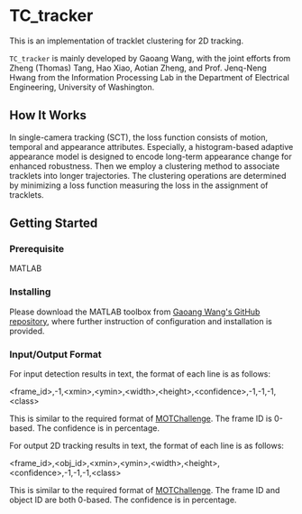 # TC_tracker

This is an implementation of tracklet clustering for 2D tracking.

`TC_tracker` is mainly developed by Gaoang Wang, with the joint efforts from Zheng (Thomas) Tang, Hao Xiao, Aotian Zheng, and Prof. Jenq-Neng Hwang from the Information Processing Lab in the Department of Electrical Engineering, University of Washington. 

## How It Works

In single-camera tracking (SCT), the loss function consists of motion, temporal and appearance attributes. Especially, a histogram-based adaptive appearance model is designed to encode long-term appearance change for enhanced robustness. Then we employ a clustering method to associate tracklets into longer trajectories. The clustering operations are determined by minimizing a loss function measuring the loss in the assignment of tracklets. 

## Getting Started

### Prerequisite

MATLAB

### Installing

Please download the MATLAB toolbox from [Gaoang Wang's GitHub repository](https://github.com/GaoangW/TC_tracker), where further instruction of configuration and installation is provided.

### Input/Output Format

For input detection results in text, the format of each line is as follows:

\<frame_id\>,-1,\<xmin\>,\<ymin\>,\<width\>,\<height\>,\<confidence\>,-1,-1,-1,\<class\>

This is similar to the required format of [MOTChallenge](https://motchallenge.net/). The frame ID is 0-based. The confidence is in percentage. 

For output 2D tracking results in text, the format of each line is as follows:

\<frame_id\>,\<obj_id\>,\<xmin\>,\<ymin\>,\<width\>,\<height\>,\<confidence\>,-1,-1,-1,\<class\>

This is similar to the required format of [MOTChallenge](https://motchallenge.net/). The frame ID and object ID are both 0-based. The confidence is in percentage.  
